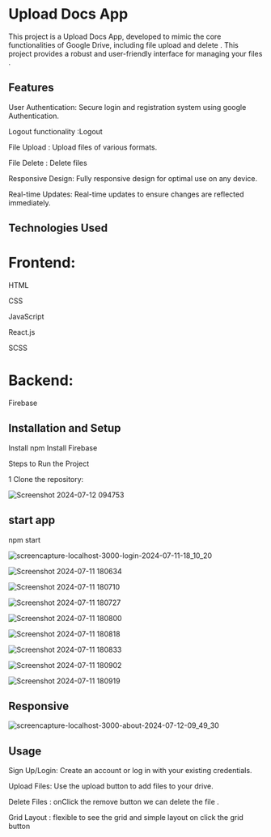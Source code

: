 
# Upload Docs App

This project is a Upload Docs App, developed to mimic the core functionalities of Google Drive, including file upload and delete . This project provides a robust and user-friendly interface for managing your files .



## Features

User Authentication: Secure login and registration system using google Authentication.

Logout functionality :Logout

File Upload : Upload  files of various formats.

File Delete : Delete files 

Responsive Design: Fully responsive design for optimal use on any device.

Real-time Updates: Real-time updates to ensure changes are reflected immediately.


## Technologies Used


# Frontend:

HTML

CSS

JavaScript

React.js

SCSS


# Backend:

Firebase



## Installation and Setup


Install npm
Install Firebase

Steps to Run the Project

1 Clone the repository:


![Screenshot 2024-07-12 094753](https://github.com/user-attachments/assets/4129761c-80cb-4a6e-80aa-4b2ac8b2ebe1)



## start app

npm start


![screencapture-localhost-3000-login-2024-07-11-18_10_20](https://github.com/QaziSafiya/Uploaddocs-app/assets/143307549/d02638e9-9f93-44ff-9ef0-11552c624b32)

![Screenshot 2024-07-11 180634](https://github.com/QaziSafiya/Uploaddocs-app/assets/143307549/a314dd02-6141-4dea-a04e-292e255cd990)


![Screenshot 2024-07-11 180710](https://github.com/QaziSafiya/Uploaddocs-app/assets/143307549/c5799aa0-9723-42c2-a23a-2899fda427c5)


![Screenshot 2024-07-11 180727](https://github.com/QaziSafiya/Uploaddocs-app/assets/143307549/8ba86f00-47ed-480d-a4c4-ccd32132e2fc)


![Screenshot 2024-07-11 180800](https://github.com/QaziSafiya/Uploaddocs-app/assets/143307549/fa299378-1551-4a2f-8c86-c827a84adcbb)

![Screenshot 2024-07-11 180818](https://github.com/QaziSafiya/Uploaddocs-app/assets/143307549/8e77f842-0634-45df-bf71-3edf26e394dc)


![Screenshot 2024-07-11 180833](https://github.com/QaziSafiya/Uploaddocs-app/assets/143307549/fe4fc926-9e4e-4eaa-8b23-3bf6dfb76e62)

![Screenshot 2024-07-11 180902](https://github.com/QaziSafiya/Uploaddocs-app/assets/143307549/f9f0e0c3-a4ef-4717-af3b-0f2ff2211e08)


![Screenshot 2024-07-11 180919](https://github.com/QaziSafiya/Uploaddocs-app/assets/143307549/66763f08-ff7e-4dd6-973e-088a1340e6be)




## Responsive 




![screencapture-localhost-3000-about-2024-07-12-09_49_30](https://github.com/user-attachments/assets/71e523b0-a591-4749-a861-ac94a5d9fc3e)




## Usage

Sign Up/Login: Create an account or log in with your existing credentials.

Upload Files: Use the upload button to add files to your drive.

Delete Files : onClick the remove button we can delete the file .

Grid Layout : flexible to see the grid and simple layout on click the grid button
